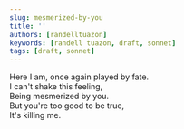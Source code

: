 ```yaml
---
slug: mesmerized-by-you
title: ''
authors: [randelltuazon]
keywords: [randell tuazon, draft, sonnet]
tags: [draft, sonnet]
---
```


Here I am, once again played by fate. <br/>
I can't shake this feeling, <br/>
Being mesmerized by you. <br/>
But you're too good to be true, <br/>
It's killing me. <br/>
